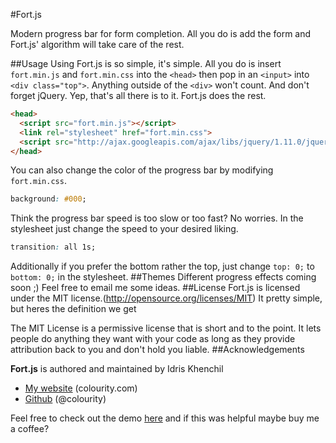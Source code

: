 #Fort.js

Modern progress bar for form completion.
All you do is add the form and Fort.js' algorithm will take care of the rest.  

##Usage
Using Fort.js is so simple, it's simple. All you do is insert `fort.min.js` and  `fort.min.css` into the `<head>` then pop in an `<input>` into `<div class="top">`. Anything outside of the `<div>` won't count. And don't forget jQuery. Yep, that's all there is to it. Fort.js does the rest.
```html
<head>
  <script src="fort.min.js"></script>
  <link rel="stylesheet" href="fort.min.css">
  <script src="http://ajax.googleapis.com/ajax/libs/jquery/1.11.0/jquery.min.js"></script>
</head>
```

You can also change the color of the progress bar by modifying `fort.min.css`.
```css
background: #000;
```
Think the progress bar speed is too slow or too fast? No worries. In the stylesheet just change the speed to your desired liking.
```css
transition: all 1s;
```
Additionally if you prefer the bottom rather the top, just change `top: 0;` to `bottom: 0;` in the stylesheet.
##Themes
Different progress effects coming soon ;) Feel free to email me some ideas.
##License
Fort.js is licensed under the MIT license.(http://opensource.org/licenses/MIT)
It pretty simple, but heres the definition we get

The MIT License is a permissive license that is short and to the point. It lets people do anything they want with your code as long as they provide attribution back to you and don't hold you liable.
##Acknowledgements

**Fort.js** is authored and maintained by Idris Khenchil


 * [My website](http://colourity.com) (colourity.com)
 * [Github](http://github.com/colourity) (@colourity)

Feel free to check out the demo [here](http://colourity.github.io/) and if this was helpful maybe buy me a coffee?  
